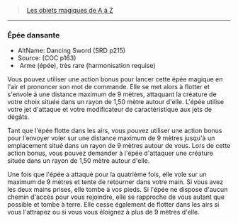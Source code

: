 ﻿---
!MagicItem
Type: Arme (épée)
Rarity: très rare
Attunement: harmonisation requise
Id: magicitems_az_hd.md#Épée-dansante
ParentLink: magicitems_az_hd.md#les-objets-magiques-de-a-à-z
Name: Épée dansante
ParentName: Les objets magiques de A à Z
NameLevel: 3
AltName: Dancing Sword (SRD p215)
Source: (COC p163)
Attributes: {}
---
> [Les objets magiques de A à Z](hd_magicitems_az_les_objets_magiques_de_a_a_z.md)

---

### Épée dansante

- AltName: Dancing Sword (SRD p215)
- Source: (COC p163)
-  Arme (épée), très rare (harmonisation requise)

Vous pouvez utiliser une action bonus pour lancer cette épée magique en l'air et prononcer son mot de commande. Elle se met alors à flotter et s'envole à une distance maximum de 9 mètres, attaquant la créature de votre choix située dans un rayon de 1,50 mètre autour d'elle. L'épée utilise votre jet d'attaque et votre modificateur de caractéristique aux jets de dégâts.

Tant que l'épée flotte dans les airs, vous pouvez utiliser une action bonus pour l'envoyer voler sur une distance maximum de 9 mètres jusqu'à un emplacement situé dans un rayon de 9 mètres autour de vous. Lors de cette action bonus, vous pouvez demander à l'épée d'attaquer une créature située dans un rayon de 1,50 mètre autour d'elle.

Une fois que l'épée a attaqué pour la quatrième fois, elle vole sur un maximum de 9 mètres et tente de retourner dans votre main. Si vous avez les deux mains prises, elle tombe à vos pieds. Si l'épée ne dispose d'aucun chemin d'accès pour vous rejoindre, elle se rapproche de vous autant que possible et tombe à terre. Elle cesse également de flotter dans les airs si vous l'attrapez ou si vous vous éloignez à plus de 9 mètres d'elle.

